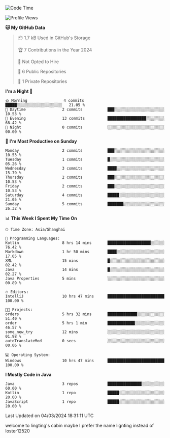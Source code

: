 <!--START_SECTION:waka-->
![Code Time](http://img.shields.io/badge/Code%20Time-53%20hrs%2041%20mins-blue)

![Profile Views](http://img.shields.io/badge/Profile%20Views-0-blue)

**🐱 My GitHub Data** 

> 📦 1.7 kB Used in GitHub's Storage 
 > 
> 🏆 7 Contributions in the Year 2024
 > 
> 🚫 Not Opted to Hire
 > 
> 📜 6 Public Repositories 
 > 
> 🔑 1 Private Repositories 
 > 
**I'm a Night 🦉** 

```text
🌞 Morning                4 commits           █████░░░░░░░░░░░░░░░░░░░░   21.05 % 
🌆 Daytime                2 commits           ███░░░░░░░░░░░░░░░░░░░░░░   10.53 % 
🌃 Evening                13 commits          █████████████████░░░░░░░░   68.42 % 
🌙 Night                  0 commits           ░░░░░░░░░░░░░░░░░░░░░░░░░   00.00 % 
```
📅 **I'm Most Productive on Sunday** 

```text
Monday                   2 commits           ███░░░░░░░░░░░░░░░░░░░░░░   10.53 % 
Tuesday                  1 commits           █░░░░░░░░░░░░░░░░░░░░░░░░   05.26 % 
Wednesday                3 commits           ████░░░░░░░░░░░░░░░░░░░░░   15.79 % 
Thursday                 2 commits           ███░░░░░░░░░░░░░░░░░░░░░░   10.53 % 
Friday                   2 commits           ███░░░░░░░░░░░░░░░░░░░░░░   10.53 % 
Saturday                 4 commits           █████░░░░░░░░░░░░░░░░░░░░   21.05 % 
Sunday                   5 commits           ███████░░░░░░░░░░░░░░░░░░   26.32 % 
```


📊 **This Week I Spent My Time On** 

```text
🕑︎ Time Zone: Asia/Shanghai

💬 Programming Languages: 
Kotlin                   8 hrs 14 mins       ███████████████████░░░░░░   76.42 % 
Markdown                 1 hr 50 mins        ████░░░░░░░░░░░░░░░░░░░░░   17.05 % 
XML                      15 mins             █░░░░░░░░░░░░░░░░░░░░░░░░   02.42 % 
Java                     14 mins             █░░░░░░░░░░░░░░░░░░░░░░░░   02.27 % 
Java Properties          5 mins              ░░░░░░░░░░░░░░░░░░░░░░░░░   00.89 % 

🔥 Editors: 
IntelliJ                 10 hrs 47 mins      █████████████████████████   100.00 % 

🐱‍💻 Projects: 
orders                   5 hrs 32 mins       █████████████░░░░░░░░░░░░   51.40 % 
order                    5 hrs 1 min         ████████████░░░░░░░░░░░░░   46.57 % 
some_new_try             12 mins             ░░░░░░░░░░░░░░░░░░░░░░░░░   01.98 % 
autoTranslateMod         0 secs              ░░░░░░░░░░░░░░░░░░░░░░░░░   00.06 % 

💻 Operating System: 
Windows                  10 hrs 47 mins      █████████████████████████   100.00 % 
```

**I Mostly Code in Java** 

```text
Java                     3 repos             ███████████████░░░░░░░░░░   60.00 % 
Kotlin                   1 repo              █████░░░░░░░░░░░░░░░░░░░░   20.00 % 
JavaScript               1 repo              █████░░░░░░░░░░░░░░░░░░░░   20.00 % 
```




 Last Updated on 04/03/2024 18:31:11 UTC
<!--END_SECTION:waka-->
welcome to lingting's cabin
maybe I prefer the name lignting instead of loster12520
